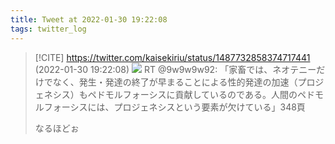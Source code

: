 ```yaml
---
title: Tweet at 2022-01-30 19:22:08
tags: twitter_log
---
```


> [!CITE] https://twitter.com/kaisekiriu/status/1487732858374717441 (2022-01-30 19:22:08)
> ![](https://twitter.com/kaisekiriu/status/1487732858374717441)
> RT @9w9w9w92: 「家畜では、ネオテニーだけでなく、発生・発達の終了が早まることによる性的発達の加速（プロジェネシス）もペドモルフォーシスに貢献しているのである。人間のペドモルフォーシスには、プロジェネシスという要素が欠けている」348頁
> 
> なるほどぉ
